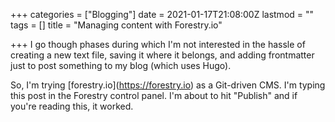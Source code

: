 +++
categories = ["Blogging"]
date = 2021-01-17T21:08:00Z
lastmod = ""
tags = []
title = "Managing content with Forestry.io"

+++
I go though phases during which I'm not interested in the hassle of creating a new text file, saving it where it belongs, and adding frontmatter just to post something to my blog (which uses Hugo).

So, I'm trying \[forestry.io\](https://forestry.io) as a Git-driven CMS. I'm typing this post in the Forestry control panel. I'm about to hit "Publish" and if you're reading this, it worked.